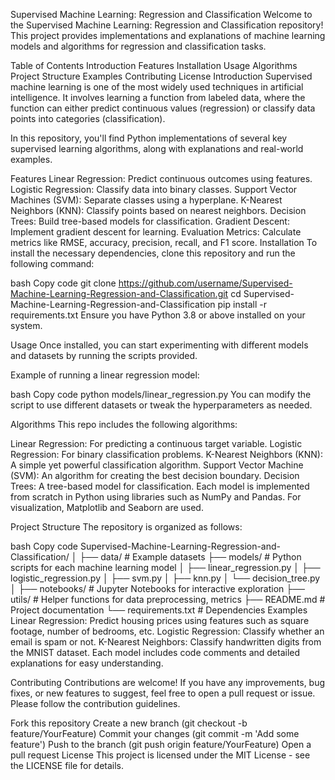 Supervised Machine Learning: Regression and Classification
Welcome to the Supervised Machine Learning: Regression and Classification repository! This project provides implementations and explanations of machine learning models and algorithms for regression and classification tasks.

Table of Contents
Introduction
Features
Installation
Usage
Algorithms
Project Structure
Examples
Contributing
License
Introduction
Supervised machine learning is one of the most widely used techniques in artificial intelligence. It involves learning a function from labeled data, where the function can either predict continuous values (regression) or classify data points into categories (classification).

In this repository, you'll find Python implementations of several key supervised learning algorithms, along with explanations and real-world examples.

Features
Linear Regression: Predict continuous outcomes using features.
Logistic Regression: Classify data into binary classes.
Support Vector Machines (SVM): Separate classes using a hyperplane.
K-Nearest Neighbors (KNN): Classify points based on nearest neighbors.
Decision Trees: Build tree-based models for classification.
Gradient Descent: Implement gradient descent for learning.
Evaluation Metrics: Calculate metrics like RMSE, accuracy, precision, recall, and F1 score.
Installation
To install the necessary dependencies, clone this repository and run the following command:

bash
Copy code
git clone https://github.com/username/Supervised-Machine-Learning-Regression-and-Classification.git
cd Supervised-Machine-Learning-Regression-and-Classification
pip install -r requirements.txt
Ensure you have Python 3.8 or above installed on your system.

Usage
Once installed, you can start experimenting with different models and datasets by running the scripts provided.

Example of running a linear regression model:

bash
Copy code
python models/linear_regression.py
You can modify the script to use different datasets or tweak the hyperparameters as needed.

Algorithms
This repo includes the following algorithms:

Linear Regression: For predicting a continuous target variable.
Logistic Regression: For binary classification problems.
K-Nearest Neighbors (KNN): A simple yet powerful classification algorithm.
Support Vector Machine (SVM): An algorithm for creating the best decision boundary.
Decision Trees: A tree-based model for classification.
Each model is implemented from scratch in Python using libraries such as NumPy and Pandas. For visualization, Matplotlib and Seaborn are used.

Project Structure
The repository is organized as follows:

bash
Copy code
Supervised-Machine-Learning-Regression-and-Classification/
│
├── data/                   # Example datasets
├── models/                 # Python scripts for each machine learning model
│   ├── linear_regression.py
│   ├── logistic_regression.py
│   ├── svm.py
│   ├── knn.py
│   └── decision_tree.py
│
├── notebooks/              # Jupyter Notebooks for interactive exploration
├── utils/                  # Helper functions for data preprocessing, metrics
├── README.md               # Project documentation
└── requirements.txt        # Dependencies
Examples
Linear Regression: Predict housing prices using features such as square footage, number of bedrooms, etc.
Logistic Regression: Classify whether an email is spam or not.
K-Nearest Neighbors: Classify handwritten digits from the MNIST dataset.
Each model includes code comments and detailed explanations for easy understanding.

Contributing
Contributions are welcome! If you have any improvements, bug fixes, or new features to suggest, feel free to open a pull request or issue. Please follow the contribution guidelines.

Fork this repository
Create a new branch (git checkout -b feature/YourFeature)
Commit your changes (git commit -m 'Add some feature')
Push to the branch (git push origin feature/YourFeature)
Open a pull request
License
This project is licensed under the MIT License - see the LICENSE file for details.
